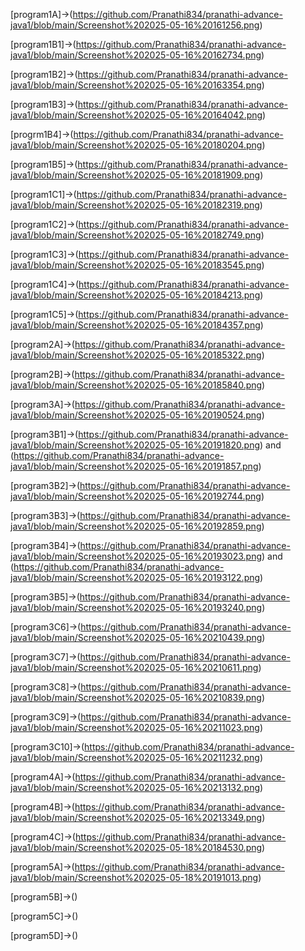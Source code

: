 [program1A]->(https://github.com/Pranathi834/pranathi-advance-java1/blob/main/Screenshot%202025-05-16%20161256.png)

[program1B1]->(https://github.com/Pranathi834/pranathi-advance-java1/blob/main/Screenshot%202025-05-16%20162734.png)

[program1B2]->(https://github.com/Pranathi834/pranathi-advance-java1/blob/main/Screenshot%202025-05-16%20163354.png)

[program1B3]->(https://github.com/Pranathi834/pranathi-advance-java1/blob/main/Screenshot%202025-05-16%20164042.png)

[progrm1B4]->(https://github.com/Pranathi834/pranathi-advance-java1/blob/main/Screenshot%202025-05-16%20180204.png)

[program1B5]->(https://github.com/Pranathi834/pranathi-advance-java1/blob/main/Screenshot%202025-05-16%20181909.png)

[program1C1]->(https://github.com/Pranathi834/pranathi-advance-java1/blob/main/Screenshot%202025-05-16%20182319.png)

[program1C2]->(https://github.com/Pranathi834/pranathi-advance-java1/blob/main/Screenshot%202025-05-16%20182749.png)

[program1C3]->(https://github.com/Pranathi834/pranathi-advance-java1/blob/main/Screenshot%202025-05-16%20183545.png)

[program1C4]->(https://github.com/Pranathi834/pranathi-advance-java1/blob/main/Screenshot%202025-05-16%20184213.png)

[program1C5]->(https://github.com/Pranathi834/pranathi-advance-java1/blob/main/Screenshot%202025-05-16%20184357.png)

[program2A]->(https://github.com/Pranathi834/pranathi-advance-java1/blob/main/Screenshot%202025-05-16%20185322.png)

[program2B]->(https://github.com/Pranathi834/pranathi-advance-java1/blob/main/Screenshot%202025-05-16%20185840.png)

[program3A]->(https://github.com/Pranathi834/pranathi-advance-java1/blob/main/Screenshot%202025-05-16%20190524.png)

[program3B1]->(https://github.com/Pranathi834/pranathi-advance-java1/blob/main/Screenshot%202025-05-16%20191820.png) and (https://github.com/Pranathi834/pranathi-advance-java1/blob/main/Screenshot%202025-05-16%20191857.png)

[program3B2]->(https://github.com/Pranathi834/pranathi-advance-java1/blob/main/Screenshot%202025-05-16%20192744.png)

[program3B3]->(https://github.com/Pranathi834/pranathi-advance-java1/blob/main/Screenshot%202025-05-16%20192859.png)

[program3B4]->(https://github.com/Pranathi834/pranathi-advance-java1/blob/main/Screenshot%202025-05-16%20193023.png) and (https://github.com/Pranathi834/pranathi-advance-java1/blob/main/Screenshot%202025-05-16%20193122.png)

[program3B5]->(https://github.com/Pranathi834/pranathi-advance-java1/blob/main/Screenshot%202025-05-16%20193240.png)

[program3C6]->(https://github.com/Pranathi834/pranathi-advance-java1/blob/main/Screenshot%202025-05-16%20210439.png)

[program3C7]->(https://github.com/Pranathi834/pranathi-advance-java1/blob/main/Screenshot%202025-05-16%20210611.png)

[program3C8]->(https://github.com/Pranathi834/pranathi-advance-java1/blob/main/Screenshot%202025-05-16%20210839.png)

[program3C9]->(https://github.com/Pranathi834/pranathi-advance-java1/blob/main/Screenshot%202025-05-16%20211023.png)

[program3C10]->(https://github.com/Pranathi834/pranathi-advance-java1/blob/main/Screenshot%202025-05-16%20211232.png)

[program4A]->(https://github.com/Pranathi834/pranathi-advance-java1/blob/main/Screenshot%202025-05-16%20213132.png)

[program4B]->(https://github.com/Pranathi834/pranathi-advance-java1/blob/main/Screenshot%202025-05-16%20213349.png)

[program4C]->(https://github.com/Pranathi834/pranathi-advance-java1/blob/main/Screenshot%202025-05-18%20184530.png)

[program5A]->(https://github.com/Pranathi834/pranathi-advance-java1/blob/main/Screenshot%202025-05-18%20191013.png)

[program5B]->()

[program5C]->()

[program5D]->()



















